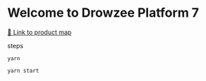 # Welcome to Drowzee Platform 7

[📕 Link to product map](https://www.draw.io/?state=%7B%22ids%22:%5B%221kcxykYMVjBlMK2Faz9EngK3_xb9We_w7%22%5D,%22action%22:%22open%22,%22userId%22:%22103603540184261131413%22%7D#G1kcxykYMVjBlMK2Faz9EngK3_xb9We_w7)

steps

```
yarn
```

```
yarn start
```